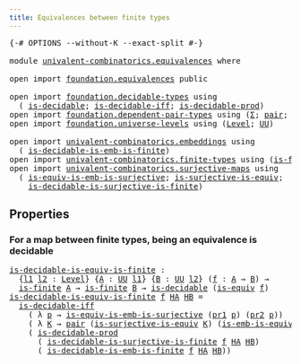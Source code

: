```yaml
---
title: Equivalences between finite types
---
```


<pre class="Agda"><a id="59" class="Symbol">{-#</a> <a id="63" class="Keyword">OPTIONS</a> <a id="71" class="Pragma">--without-K</a> <a id="83" class="Pragma">--exact-split</a> <a id="97" class="Symbol">#-}</a>

<a id="102" class="Keyword">module</a> <a id="109" href="univalent-combinatorics.equivalences.html" class="Module">univalent-combinatorics.equivalences</a> <a id="146" class="Keyword">where</a>

<a id="153" class="Keyword">open</a> <a id="158" class="Keyword">import</a> <a id="165" href="foundation.equivalences.html" class="Module">foundation.equivalences</a> <a id="189" class="Keyword">public</a>

<a id="197" class="Keyword">open</a> <a id="202" class="Keyword">import</a> <a id="209" href="foundation.decidable-types.html" class="Module">foundation.decidable-types</a> <a id="236" class="Keyword">using</a>
  <a id="244" class="Symbol">(</a> <a id="246" href="foundation.decidable-types.html#1918" class="Function">is-decidable</a><a id="258" class="Symbol">;</a> <a id="260" href="foundation.decidable-types.html#5063" class="Function">is-decidable-iff</a><a id="276" class="Symbol">;</a> <a id="278" href="foundation.decidable-types.html#3336" class="Function">is-decidable-prod</a><a id="295" class="Symbol">)</a>
<a id="297" class="Keyword">open</a> <a id="302" class="Keyword">import</a> <a id="309" href="foundation.dependent-pair-types.html" class="Module">foundation.dependent-pair-types</a> <a id="341" class="Keyword">using</a> <a id="347" class="Symbol">(</a><a id="348" href="foundation-core.dependent-pair-types.html#515" class="Record">Σ</a><a id="349" class="Symbol">;</a> <a id="351" href="foundation-core.dependent-pair-types.html#588" class="InductiveConstructor">pair</a><a id="355" class="Symbol">;</a> <a id="357" href="foundation-core.dependent-pair-types.html#605" class="Field">pr1</a><a id="360" class="Symbol">;</a> <a id="362" href="foundation-core.dependent-pair-types.html#617" class="Field">pr2</a><a id="365" class="Symbol">)</a>
<a id="367" class="Keyword">open</a> <a id="372" class="Keyword">import</a> <a id="379" href="foundation.universe-levels.html" class="Module">foundation.universe-levels</a> <a id="406" class="Keyword">using</a> <a id="412" class="Symbol">(</a><a id="413" href="Agda.Primitive.html#597" class="Postulate">Level</a><a id="418" class="Symbol">;</a> <a id="420" href="foundation-core.universe-levels.html#235" class="Primitive">UU</a><a id="422" class="Symbol">)</a>

<a id="425" class="Keyword">open</a> <a id="430" class="Keyword">import</a> <a id="437" href="univalent-combinatorics.embeddings.html" class="Module">univalent-combinatorics.embeddings</a> <a id="472" class="Keyword">using</a>
  <a id="480" class="Symbol">(</a> <a id="482" href="univalent-combinatorics.embeddings.html#649" class="Function">is-decidable-is-emb-is-finite</a><a id="511" class="Symbol">)</a>
<a id="513" class="Keyword">open</a> <a id="518" class="Keyword">import</a> <a id="525" href="univalent-combinatorics.finite-types.html" class="Module">univalent-combinatorics.finite-types</a> <a id="562" class="Keyword">using</a> <a id="568" class="Symbol">(</a><a id="569" href="univalent-combinatorics.finite-types.html#4146" class="Function">is-finite</a><a id="578" class="Symbol">)</a>
<a id="580" class="Keyword">open</a> <a id="585" class="Keyword">import</a> <a id="592" href="univalent-combinatorics.surjective-maps.html" class="Module">univalent-combinatorics.surjective-maps</a> <a id="632" class="Keyword">using</a>
  <a id="640" class="Symbol">(</a> <a id="642" href="foundation.surjective-maps.html#6400" class="Function">is-equiv-is-emb-is-surjective</a><a id="671" class="Symbol">;</a> <a id="673" href="foundation.surjective-maps.html#2714" class="Function">is-surjective-is-equiv</a><a id="695" class="Symbol">;</a>
    <a id="701" href="univalent-combinatorics.surjective-maps.html#642" class="Function">is-decidable-is-surjective-is-finite</a><a id="737" class="Symbol">)</a>
</pre>
## Properties

### For a map between finite types, being an equivalence is decidable

<pre class="Agda"><a id="is-decidable-is-equiv-is-finite"></a><a id="838" href="univalent-combinatorics.equivalences.html#838" class="Function">is-decidable-is-equiv-is-finite</a> <a id="870" class="Symbol">:</a>
  <a id="874" class="Symbol">{</a><a id="875" href="univalent-combinatorics.equivalences.html#875" class="Bound">l1</a> <a id="878" href="univalent-combinatorics.equivalences.html#878" class="Bound">l2</a> <a id="881" class="Symbol">:</a> <a id="883" href="Agda.Primitive.html#597" class="Postulate">Level</a><a id="888" class="Symbol">}</a> <a id="890" class="Symbol">{</a><a id="891" href="univalent-combinatorics.equivalences.html#891" class="Bound">A</a> <a id="893" class="Symbol">:</a> <a id="895" href="foundation-core.universe-levels.html#235" class="Primitive">UU</a> <a id="898" href="univalent-combinatorics.equivalences.html#875" class="Bound">l1</a><a id="900" class="Symbol">}</a> <a id="902" class="Symbol">{</a><a id="903" href="univalent-combinatorics.equivalences.html#903" class="Bound">B</a> <a id="905" class="Symbol">:</a> <a id="907" href="foundation-core.universe-levels.html#235" class="Primitive">UU</a> <a id="910" href="univalent-combinatorics.equivalences.html#878" class="Bound">l2</a><a id="912" class="Symbol">}</a> <a id="914" class="Symbol">(</a><a id="915" href="univalent-combinatorics.equivalences.html#915" class="Bound">f</a> <a id="917" class="Symbol">:</a> <a id="919" href="univalent-combinatorics.equivalences.html#891" class="Bound">A</a> <a id="921" class="Symbol">→</a> <a id="923" href="univalent-combinatorics.equivalences.html#903" class="Bound">B</a><a id="924" class="Symbol">)</a> <a id="926" class="Symbol">→</a>
  <a id="930" href="univalent-combinatorics.finite-types.html#4146" class="Function">is-finite</a> <a id="940" href="univalent-combinatorics.equivalences.html#891" class="Bound">A</a> <a id="942" class="Symbol">→</a> <a id="944" href="univalent-combinatorics.finite-types.html#4146" class="Function">is-finite</a> <a id="954" href="univalent-combinatorics.equivalences.html#903" class="Bound">B</a> <a id="956" class="Symbol">→</a> <a id="958" href="foundation.decidable-types.html#1918" class="Function">is-decidable</a> <a id="971" class="Symbol">(</a><a id="972" href="foundation-core.equivalences.html#1556" class="Function">is-equiv</a> <a id="981" href="univalent-combinatorics.equivalences.html#915" class="Bound">f</a><a id="982" class="Symbol">)</a>
<a id="984" href="univalent-combinatorics.equivalences.html#838" class="Function">is-decidable-is-equiv-is-finite</a> <a id="1016" href="univalent-combinatorics.equivalences.html#1016" class="Bound">f</a> <a id="1018" href="univalent-combinatorics.equivalences.html#1018" class="Bound">HA</a> <a id="1021" href="univalent-combinatorics.equivalences.html#1021" class="Bound">HB</a> <a id="1024" class="Symbol">=</a>
  <a id="1028" href="foundation.decidable-types.html#5063" class="Function">is-decidable-iff</a>
    <a id="1049" class="Symbol">(</a> <a id="1051" class="Symbol">λ</a> <a id="1053" href="univalent-combinatorics.equivalences.html#1053" class="Bound">p</a> <a id="1055" class="Symbol">→</a> <a id="1057" href="foundation.surjective-maps.html#6400" class="Function">is-equiv-is-emb-is-surjective</a> <a id="1087" class="Symbol">(</a><a id="1088" href="foundation-core.dependent-pair-types.html#605" class="Field">pr1</a> <a id="1092" href="univalent-combinatorics.equivalences.html#1053" class="Bound">p</a><a id="1093" class="Symbol">)</a> <a id="1095" class="Symbol">(</a><a id="1096" href="foundation-core.dependent-pair-types.html#617" class="Field">pr2</a> <a id="1100" href="univalent-combinatorics.equivalences.html#1053" class="Bound">p</a><a id="1101" class="Symbol">))</a>
    <a id="1108" class="Symbol">(</a> <a id="1110" class="Symbol">λ</a> <a id="1112" href="univalent-combinatorics.equivalences.html#1112" class="Bound">K</a> <a id="1114" class="Symbol">→</a> <a id="1116" href="foundation-core.dependent-pair-types.html#588" class="InductiveConstructor">pair</a> <a id="1121" class="Symbol">(</a><a id="1122" href="foundation.surjective-maps.html#2714" class="Function">is-surjective-is-equiv</a> <a id="1145" href="univalent-combinatorics.equivalences.html#1112" class="Bound">K</a><a id="1146" class="Symbol">)</a> <a id="1148" class="Symbol">(</a><a id="1149" href="foundation-core.equivalences.html#15406" class="Function">is-emb-is-equiv</a> <a id="1165" href="univalent-combinatorics.equivalences.html#1112" class="Bound">K</a><a id="1166" class="Symbol">))</a>
    <a id="1173" class="Symbol">(</a> <a id="1175" href="foundation.decidable-types.html#3336" class="Function">is-decidable-prod</a>
      <a id="1199" class="Symbol">(</a> <a id="1201" href="univalent-combinatorics.surjective-maps.html#642" class="Function">is-decidable-is-surjective-is-finite</a> <a id="1238" href="univalent-combinatorics.equivalences.html#1016" class="Bound">f</a> <a id="1240" href="univalent-combinatorics.equivalences.html#1018" class="Bound">HA</a> <a id="1243" href="univalent-combinatorics.equivalences.html#1021" class="Bound">HB</a><a id="1245" class="Symbol">)</a>
      <a id="1253" class="Symbol">(</a> <a id="1255" href="univalent-combinatorics.embeddings.html#649" class="Function">is-decidable-is-emb-is-finite</a> <a id="1285" href="univalent-combinatorics.equivalences.html#1016" class="Bound">f</a> <a id="1287" href="univalent-combinatorics.equivalences.html#1018" class="Bound">HA</a> <a id="1290" href="univalent-combinatorics.equivalences.html#1021" class="Bound">HB</a><a id="1292" class="Symbol">))</a>
</pre>